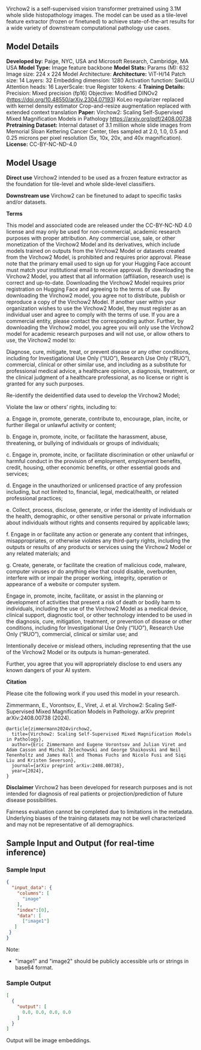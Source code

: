 Virchow2 is a self-supervised vision transformer pretrained using 3.1M whole slide histopathology images. The model can be used as a tile-level feature extractor (frozen or finetuned) to achieve state-of-the-art results for a wide variety of downstream computational pathology use cases.


## Model Details

**Developed by:** Paige, NYC, USA and Microsoft Research, Cambridge, MA USA
**Model Type:** Image feature backbone
**Model Stats:**
    Params (M): 632
    Image size: 224 x 224
    Model Architecture:
**Architecture:** ViT-H/14
    Patch size: 14
    Layers: 32
    Embedding dimension: 1280
    Activation function: SwiGLU
    Attention heads: 16
    LayerScale: true
    Register tokens: 4
**Training Details:**
    Precision: Mixed precision (fp16)
    Objective: Modified DINOv2 (https://doi.org/10.48550/arXiv.2304.07193)
        KoLeo regularizer replaced with kernel density estimator
        Crop-and-resize augmentation replaced with extended context translation
**Paper:**
    Virchow2: Scaling Self-Supervised Mixed Magnification Models in Pathology https://arxiv.org/pdf/2408.00738
**Pretraining Dataset:** Internal dataset of 3.1 million whole slide images from Memorial Sloan Kettering Cancer Center, tiles sampled at 2.0, 1.0, 0.5 and 0.25 microns per pixel resolution (5x, 10x, 20x, and 40x magnification).
**License:** CC-BY-NC-ND-4.0

## Model Usage

**Direct use**
Virchow2 intended to be used as a frozen feature extractor as the foundation for tile-level and whole slide-level classifiers.

**Downstream use**
Virchow2 can be finetuned to adapt to specific tasks and/or datasets.

**Terms**

This model and associated code are released under the CC-BY-NC-ND 4.0 license and may only be used for non-commercial, academic research purposes with proper attribution. Any commercial use, sale, or other monetization of the Virchow2 Model and its derivatives, which include models trained on outputs from the Virchow2 Model or datasets created from the Virchow2 Model, is prohibited and requires prior approval. Please note that the primary email used to sign up for your Hugging Face account must match your institutional email to receive approval. By downloading the Virchow2 Model, you attest that all information (affiliation, research use) is correct and up-to-date. Downloading the Virchow2 Model requires prior registration on Hugging Face and agreeing to the terms of use. By downloading the Virchow2 model, you agree not to distribute, publish or reproduce a copy of the Virchow2 Model. If another user within your organization wishes to use the Virchow2 Model, they must register as an individual user and agree to comply with the terms of use. If you are a commercial entity, please contact the corresponding author. Further, by downloading the Virchow2 model, you agree you will only use the Virchow2 model for academic research purposes and will not use, or allow others to use, the Virchow2 model to:

Diagnose, cure, mitigate, treat, or prevent disease or any other conditions, including for Investigational Use Only (“IUO”), Research Use Only (“RUO”), commercial, clinical or other similar use, and including as a substitute for professional medical advice, a healthcare opinion, a diagnosis, treatment, or the clinical judgment of a healthcare professional, as no license or right is granted for any such purposes.

Re-identify the deidentified data used to develop the Virchow2 Model;

Violate the law or others’ rights, including to:

a. Engage in, promote, generate, contribute to, encourage, plan, incite, or further illegal or unlawful activity or content;

b. Engage in, promote, incite, or facilitate the harassment, abuse, threatening, or bullying of individuals or groups of individuals;

c. Engage in, promote, incite, or facilitate discrimination or other unlawful or harmful conduct in the provision of employment, employment benefits, credit, housing, other economic benefits, or other essential goods and services;

d. Engage in the unauthorized or unlicensed practice of any profession including, but not limited to, financial, legal, medical/health, or related professional practices;

e. Collect, process, disclose, generate, or infer the identity of individuals or the health, demographic, or other sensitive personal or private information about individuals without rights and consents required by applicable laws;

f. Engage in or facilitate any action or generate any content that infringes, misappropriates, or otherwise violates any third-party rights, including the outputs or results of any products or services using the Virchow2 Model or any related materials; and

g. Create, generate, or facilitate the creation of malicious code, malware, computer viruses or do anything else that could disable, overburden, interfere with or impair the proper working, integrity, operation or appearance of a website or computer system.

Engage in, promote, incite, facilitate, or assist in the planning or development of activities that present a risk of death or bodily harm to individuals, including the use of the Virchow2 Model as a medical device, clinical support, diagnostic tool, or other technology intended to be used in the diagnosis, cure, mitigation, treatment, or prevention of disease or other conditions, including for Investigational Use Only (“IUO”), Research Use Only (“RUO”), commercial, clinical or similar use; and

Intentionally deceive or mislead others, including representing that the use of the Virchow2 Model or its outputs is human-generated.

Further, you agree that you will appropriately disclose to end users any known dangers of your AI system.

**Citation**

Please cite the following work if you used this model in your research.

Zimmermann, E., Vorontsov, E., Viret, J. et al. Virchow2: Scaling Self-Supervised Mixed Magnification Models in Pathology. arXiv preprint arXiv:2408.00738 (2024).

```
@article{zimmermann2024virchow2,
  title={Virchow2: Scaling Self-Supervised Mixed Magnification Models in Pathology}, 
  author={Eric Zimmermann and Eugene Vorontsov and Julian Viret and Adam Casson and Michal Zelechowski and George Shaikovski and Neil Tenenholtz and James Hall and Thomas Fuchs and Nicolo Fusi and Siqi Liu and Kristen Severson},
  journal={arXiv preprint arXiv:2408.00738},
  year={2024},
}
```
**Disclaimer**
Virchow2 has been developed for research purposes and is not intended for diagnosis of real patients or projection/prediction of future disease possibilities.

Fairness evaluation cannot be completed due to limitations in the metadata. Underlying biases of the training datasets may not be well characterized and may not be representative of all demographics.

## Sample Input and Output (for real-time inference)
### Sample Input

```json
{
  "input_data": {
    "columns": [
      "image"
    ],
    "index":[0],
    "data": [
      ["image1"]
   ]
 }
}
```
Note:
- "image1" and "image2" should be publicly accessible urls or strings in base64 format.

### Sample Output
```json
[
  {
    "output": [
      0.0, 0.0, 0.0, 0.0
    ]
  }
]
```
Output will be image embeddings.